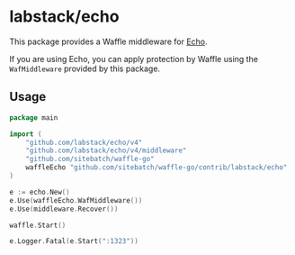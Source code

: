 # labstack/echo

This package provides a Waffle middleware for [Echo](https://echo.labstack.com/).

If you are using Echo, you can apply protection by Waffle using the `WafMiddleware` provided by this package.

## Usage

```go
package main

import (
	"github.com/labstack/echo/v4"
	"github.com/labstack/echo/v4/middleware"
	"github.com/sitebatch/waffle-go"
	waffleEcho "github.com/sitebatch/waffle-go/contrib/labstack/echo"
)

e := echo.New()
e.Use(waffleEcho.WafMiddleware())
e.Use(middleware.Recover())

waffle.Start()

e.Logger.Fatal(e.Start(":1323"))
```
